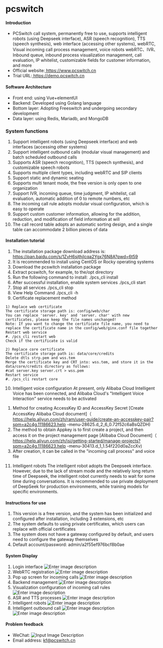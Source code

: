 # pcswitch

#### Introduction

- PCSwitch call system, permanently free to use, supports intelligent robots (using Deepseek interface), ASR (speech recognition), TTS (speech synthesis), web interface (accessing other systems), webRTC, Visual incoming call process management, voice robots webRTC、IVR、 Inbound queue, inbound process visualization management, call evaluation, IP whitelist, customizable fields for customer information, and more
- Official website:[ https://www.pcswitch.cn ]( https://www.pcswitch.cn )
- Trial URL:[ https://demo.pcswitch.cn ]( https://demo.pcswitch.cn )


#### Software Architecture

- Front end: using Vue+elementUI
- Backend: Developed using Golang language
- Bottom layer: Adopting Freeswitch and undergoing secondary development
- Data layer: using Redis, Mariadb, and MongoDB


### System functions
1. Support intelligent robots (using Deepseek interface) and web interfaces (accessing other systems)
2. Support intelligent outbound calls (modular visual management) and batch scheduled outbound calls
3. Supports ASR (speech recognition), TTS (speech synthesis), and customizable speech robots
4. Supports multiple client types, including webRTC and SIP clients
5. Support static and dynamic seating
6. Supports multi tenant mode, the free version is only open to one organization
7. Support IVR, incoming queue, time judgment, IP whitelist, call evaluation, automatic addition of 0 to remote numbers, etc
8. The incoming call rule adopts modular visual configuration, which is easy to operate
9. Support custom customer information, allowing for the addition, reduction, and modification of field information at will
10. The call record table adopts an automatic sorting design, and a single table can accommodate 2 billion pieces of data

#### Installation tutorial
1. The installation package download address is: https://pan.baidu.com/s/1ZvH6sjthjIcqa2Ygx76N8A?pwd=6t59
2. It is recommended to install using CentOS or Rocky operating systems
3. Download the pcswitch installation package
4. Extract pcswitch, for example, to the/opt directory
5. Run the following command to install:
./pcs_cli install
6. After successful installation, enable system services
./pcs_cli start
7. Stop all services
./pcs_cli stop
8. View Help Command
./pcs_cli -h
9. Certificate replacement method

```
1) Replace web certificate
The certificate storage path is: config/web/char
You can replace 'server. key' and 'server. char' with new certificates, please keep the file names unchanged!  
Note: If you want to change the certificate file name, you need to replace the certificate name in the config/web/ginx.conf file together
Restart web service
#. /pcs_cli restart web
Check if the certificate is valid

2) Replace core certificate
The certificate storage path is: data/core/credits
Delete dtls strp.pem and wss.tem
Merge the certificate key and CRT into: wss.tem, and store it in the data/core/credits directory as follows:
#cat server.key server.crt > wss.pem
Restart service
#. /pcs_cli restart core

```
10. Intelligent voice configuration
At present, only Alibaba Cloud Intelligent Voice has been connected, and Alibaba Cloud's "Intelligent Voice Interaction" service needs to be activated
1) Method for creating AccessKey ID and AccessKey Secret
[Create AccessKey Alibaba Cloud document]（ https://help.aliyun.com/zh/ram/user-guide/create-an-accesskey-pair?spm=a2c4g.11186623.help -menu-28625.d_2_6_0.72f52c6aBsQZDH)
2) The method to obtain Appkey is to first create a project, and then access it on the project management page
[Alibaba Cloud Document]（ https://help.aliyun.com/zh/isi/getting-started/manage-projects?spm=a2c4g.11186623.help -menu-30413.d_1_1.54f220d0aZccXv)
3) After creation, it can be called in the "incoming call process" and voice file
11. Intelligent robots
The intelligent robot adopts the Deepseek interface. However, due to the lack of stream mode and the relatively long return time of Deepseek, the intelligent robot currently needs to wait for some time during conversations. It is recommended to use private deployment of DeepSeek for production environments, while training models for specific environments.

#### Instructions for use

1. This version is a free version, and the system has been initialized and configured after installation, including 3 extensions, etc
2. The system defaults to using private certificates, which users can replace with official certificates
3. The system does not have a gateway configured by default, and users need to configure the gateway themselves
4. Default account/password: admin/a2f55ef976bcf8b0ae

#### System Display
1. Login interface
![Enter image description](images/logon.png)
2. WebRTC registration
![Enter image description](images/front.png)
3. Pop up screen for incoming calls
![Enter image description](images/ringing.png)
4. Backend management
![Enter image description](images/backend.png)
5. Visualization configuration of incoming call rules
![Enter image description](images/base.png)
6. ASR and TTS processes
![Enter image description](images/asrtts.png)
7. Intelligent robots
![Enter image description](images/robot.png)
8. Intelligent outbound call
![Enter image description](images/intellcallout.png)
![Enter image description](images/intellcalloutflow.png)

#### Problem feedback

- WeChat: ![Input Image Description](images/wx.png)
- Email address: kf@pcswitch.cn


